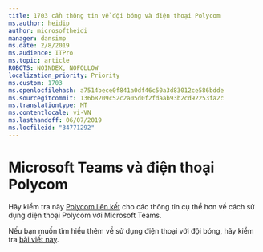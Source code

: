 ```yaml
---
title: 1703 cần thông tin về đội bóng và điện thoại Polycom
ms.author: heidip
author: microsoftheidi
manager: dansimp
ms.date: 2/8/2019
ms.audience: ITPro
ms.topic: article
ROBOTS: NOINDEX, NOFOLLOW
localization_priority: Priority
ms.custom: 1703
ms.openlocfilehash: a7514bece0f841a0df46c50a3d83012ce586bdde
ms.sourcegitcommit: 136b8209c52c2a05d0f2fdaab93b2cd92253fa2c
ms.translationtype: MT
ms.contentlocale: vi-VN
ms.lasthandoff: 06/07/2019
ms.locfileid: "34771292"
---
```

# <a name="polycom-phones-and-microsoft-teams"></a>Microsoft Teams và điện thoại Polycom

Hãy kiểm tra này [Polycom liên kết](http://www.polycom.com/content/dam/polycom/common/documents/faqs/polycom-phones-and-microsoft-teams-faq-enus.pdf) cho các thông tin cụ thể hơn về cách sử dụng điện thoại Polycom với Microsoft Teams.

Nếu bạn muốn tìm hiểu thêm về sử dụng điện thoại với đội bóng, hãy kiểm tra [bài viết này](https://docs.microsoft.com/microsoftteams/phones-for-teams).
